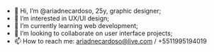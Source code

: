 - 👋 Hi, I’m @ariadnecardoso, 25y, graphic designer;
- 👀 I’m interested in UX/UI design;
- 🌱 I’m currently learning web development;
- 💞️ I’m looking to collaborate on user interface projects;
- 📫 How to reach me: ariadnecardoso@live.com / +5511995194019

<!---
ariadnecardoso/ariadnecardoso is a ✨ special ✨ repository because its `README.md` (this file) appears on your GitHub profile.
You can click the Preview link to take a look at your changes.
--->
